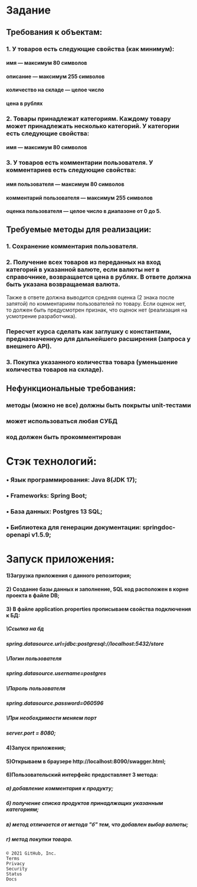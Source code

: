 # Задание

## Требования к объектам:
### 1. У товаров есть следующие свойства (как минимум):
#### имя — максимум 80 символов
#### описание — максимум 255 символов
#### количество на складе — целое число
#### цена в рублях 
### 2.  Товары принадлежат категориям. Каждому товару может принадлежать несколько категорий. У категории есть следующие свойства:
#### имя — максимум 80 символов
### 3.  У товаров есть комментарии пользователя. У комментариев есть следующие свойства:
#### имя пользователя — максимум 80 символов
#### комментарий пользователя — максимум 255 символов
#### оценка пользователя — целое число в диапазоне от 0 до 5.

## Требуемые методы для реализации:
### 1. Сохранение комментария пользователя.
### 2. Получение всех товаров из переданных на вход категорий в указанной валюте, если валюты нет в справочнике, возвращается цена в рублях. В ответе должна быть указана возвращаемая валюта.
Также в ответе должна выводится средняя оценка (2 знака после запятой) по комментариям пользователей по товару. Если оценок нет, то должен быть предусмотрен признак, что оценок нет (реализация на усмотрение разработчика).

### Пересчет курса сделать как заглушку с константами, предназначенную для дальнейшего расширения (запроса у внешнего  API).
### 3.   Покупка указанного количества товара (уменьшение количества товаров на складе).

## Нефункциональные требования:
### методы (можно не все) должны быть покрыты unit-тестами
### может использоваться любая СУБД
### код должен быть прокомментирован


# Стэк технологий:

 ### •	Язык программирования: Java 8(JDK 17);
 ### •	Frameworks: Spring Boot;
 ### •	База данных: Postgres 13 SQL;
 ### •	Библиотека для генерации документации: springdoc-openapi v1.5.9;

# Запуск приложения:

#### 1)Загрузка приложения с данного репозитория;
#### 2) Создание базы данных и заполнение, SQL код расположен в корне проекта в файле DB;
#### 3) В файле application.properties прописываем свойства подключения к БД:
##### \\Ссылка на бд
##### spring.datasource.url=jdbc:postgresql://localhost:5432/store 
##### \\Логин пользователя
##### spring.datasource.username=postgres
##### \\Пароль пользователя
##### spring.datasource.password=060596
##### \\При необохдимости меняем порт
##### server.port = 8080;
#### 4)Запуск приложения;
#### 5)Открываем в браузере http://localhost:8090/swagger.html;
#### 6)Пользовательский интерфейс предоставляет 3 метода:  
##### а) добавление комментария к продукту; 
##### б) получение списка продуктов принадлжащих указанным категориям; 
##### в) метод отличается от метода "б" тем, что добавлен выбор валюты;
##### г) метод покупки товара.

    © 2021 GitHub, Inc.
    Terms
    Privacy
    Security
    Status
    Docs

